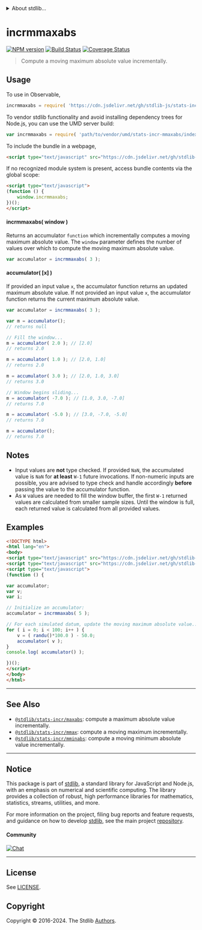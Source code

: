 <!--

@license Apache-2.0

Copyright (c) 2018 The Stdlib Authors.

Licensed under the Apache License, Version 2.0 (the "License");
you may not use this file except in compliance with the License.
You may obtain a copy of the License at

   http://www.apache.org/licenses/LICENSE-2.0

Unless required by applicable law or agreed to in writing, software
distributed under the License is distributed on an "AS IS" BASIS,
WITHOUT WARRANTIES OR CONDITIONS OF ANY KIND, either express or implied.
See the License for the specific language governing permissions and
limitations under the License.

-->


<details>
  <summary>
    About stdlib...
  </summary>
  <p>We believe in a future in which the web is a preferred environment for numerical computation. To help realize this future, we've built stdlib. stdlib is a standard library, with an emphasis on numerical and scientific computation, written in JavaScript (and C) for execution in browsers and in Node.js.</p>
  <p>The library is fully decomposable, being architected in such a way that you can swap out and mix and match APIs and functionality to cater to your exact preferences and use cases.</p>
  <p>When you use stdlib, you can be absolutely certain that you are using the most thorough, rigorous, well-written, studied, documented, tested, measured, and high-quality code out there.</p>
  <p>To join us in bringing numerical computing to the web, get started by checking us out on <a href="https://github.com/stdlib-js/stdlib">GitHub</a>, and please consider <a href="https://opencollective.com/stdlib">financially supporting stdlib</a>. We greatly appreciate your continued support!</p>
</details>

# incrmmaxabs

[![NPM version][npm-image]][npm-url] [![Build Status][test-image]][test-url] [![Coverage Status][coverage-image]][coverage-url] <!-- [![dependencies][dependencies-image]][dependencies-url] -->

> Compute a moving maximum absolute value incrementally.



<section class="usage">

## Usage

To use in Observable,

```javascript
incrmmaxabs = require( 'https://cdn.jsdelivr.net/gh/stdlib-js/stats-incr-mmaxabs@v0.2.2-umd/browser.js' )
```

To vendor stdlib functionality and avoid installing dependency trees for Node.js, you can use the UMD server build:

```javascript
var incrmmaxabs = require( 'path/to/vendor/umd/stats-incr-mmaxabs/index.js' )
```

To include the bundle in a webpage,

```html
<script type="text/javascript" src="https://cdn.jsdelivr.net/gh/stdlib-js/stats-incr-mmaxabs@v0.2.2-umd/browser.js"></script>
```

If no recognized module system is present, access bundle contents via the global scope:

```html
<script type="text/javascript">
(function () {
    window.incrmmaxabs;
})();
</script>
```

#### incrmmaxabs( window )

Returns an accumulator `function` which incrementally computes a moving maximum absolute value. The `window` parameter defines the number of values over which to compute the moving maximum absolute value.

```javascript
var accumulator = incrmmaxabs( 3 );
```

#### accumulator( \[x] )

If provided an input value `x`, the accumulator function returns an updated maximum absolute value. If not provided an input value `x`, the accumulator function returns the current maximum absolute value.

```javascript
var accumulator = incrmmaxabs( 3 );

var m = accumulator();
// returns null

// Fill the window...
m = accumulator( 2.0 ); // [2.0]
// returns 2.0

m = accumulator( 1.0 ); // [2.0, 1.0]
// returns 2.0

m = accumulator( 3.0 ); // [2.0, 1.0, 3.0]
// returns 3.0

// Window begins sliding...
m = accumulator( -7.0 ); // [1.0, 3.0, -7.0]
// returns 7.0

m = accumulator( -5.0 ); // [3.0, -7.0, -5.0]
// returns 7.0

m = accumulator();
// returns 7.0
```

</section>

<!-- /.usage -->

<section class="notes">

## Notes

-   Input values are **not** type checked. If provided `NaN`, the accumulated value is `NaN` for **at least** `W-1` future invocations. If non-numeric inputs are possible, you are advised to type check and handle accordingly **before** passing the value to the accumulator function.
-   As `W` values are needed to fill the window buffer, the first `W-1` returned values are calculated from smaller sample sizes. Until the window is full, each returned value is calculated from all provided values.

</section>

<!-- /.notes -->

<section class="examples">

## Examples

<!-- eslint no-undef: "error" -->

```html
<!DOCTYPE html>
<html lang="en">
<body>
<script type="text/javascript" src="https://cdn.jsdelivr.net/gh/stdlib-js/random-base-randu@umd/browser.js"></script>
<script type="text/javascript" src="https://cdn.jsdelivr.net/gh/stdlib-js/stats-incr-mmaxabs@v0.2.2-umd/browser.js"></script>
<script type="text/javascript">
(function () {

var accumulator;
var v;
var i;

// Initialize an accumulator:
accumulator = incrmmaxabs( 5 );

// For each simulated datum, update the moving maximum absolute value...
for ( i = 0; i < 100; i++ ) {
    v = ( randu()*100.0 ) - 50.0;
    accumulator( v );
}
console.log( accumulator() );

})();
</script>
</body>
</html>
```

</section>

<!-- /.examples -->

<!-- Section for related `stdlib` packages. Do not manually edit this section, as it is automatically populated. -->

<section class="related">

* * *

## See Also

-   <span class="package-name">[`@stdlib/stats-incr/maxabs`][@stdlib/stats/incr/maxabs]</span><span class="delimiter">: </span><span class="description">compute a maximum absolute value incrementally.</span>
-   <span class="package-name">[`@stdlib/stats-incr/mmax`][@stdlib/stats/incr/mmax]</span><span class="delimiter">: </span><span class="description">compute a moving maximum incrementally.</span>
-   <span class="package-name">[`@stdlib/stats-incr/mminabs`][@stdlib/stats/incr/mminabs]</span><span class="delimiter">: </span><span class="description">compute a moving minimum absolute value incrementally.</span>

</section>

<!-- /.related -->

<!-- Section for all links. Make sure to keep an empty line after the `section` element and another before the `/section` close. -->


<section class="main-repo" >

* * *

## Notice

This package is part of [stdlib][stdlib], a standard library for JavaScript and Node.js, with an emphasis on numerical and scientific computing. The library provides a collection of robust, high performance libraries for mathematics, statistics, streams, utilities, and more.

For more information on the project, filing bug reports and feature requests, and guidance on how to develop [stdlib][stdlib], see the main project [repository][stdlib].

#### Community

[![Chat][chat-image]][chat-url]

---

## License

See [LICENSE][stdlib-license].


## Copyright

Copyright &copy; 2016-2024. The Stdlib [Authors][stdlib-authors].

</section>

<!-- /.stdlib -->

<!-- Section for all links. Make sure to keep an empty line after the `section` element and another before the `/section` close. -->

<section class="links">

[npm-image]: http://img.shields.io/npm/v/@stdlib/stats-incr-mmaxabs.svg
[npm-url]: https://npmjs.org/package/@stdlib/stats-incr-mmaxabs

[test-image]: https://github.com/stdlib-js/stats-incr-mmaxabs/actions/workflows/test.yml/badge.svg?branch=v0.2.2
[test-url]: https://github.com/stdlib-js/stats-incr-mmaxabs/actions/workflows/test.yml?query=branch:v0.2.2

[coverage-image]: https://img.shields.io/codecov/c/github/stdlib-js/stats-incr-mmaxabs/main.svg
[coverage-url]: https://codecov.io/github/stdlib-js/stats-incr-mmaxabs?branch=main

<!--

[dependencies-image]: https://img.shields.io/david/stdlib-js/stats-incr-mmaxabs.svg
[dependencies-url]: https://david-dm.org/stdlib-js/stats-incr-mmaxabs/main

-->

[chat-image]: https://img.shields.io/gitter/room/stdlib-js/stdlib.svg
[chat-url]: https://app.gitter.im/#/room/#stdlib-js_stdlib:gitter.im

[stdlib]: https://github.com/stdlib-js/stdlib

[stdlib-authors]: https://github.com/stdlib-js/stdlib/graphs/contributors

[umd]: https://github.com/umdjs/umd
[es-module]: https://developer.mozilla.org/en-US/docs/Web/JavaScript/Guide/Modules

[deno-url]: https://github.com/stdlib-js/stats-incr-mmaxabs/tree/deno
[deno-readme]: https://github.com/stdlib-js/stats-incr-mmaxabs/blob/deno/README.md
[umd-url]: https://github.com/stdlib-js/stats-incr-mmaxabs/tree/umd
[umd-readme]: https://github.com/stdlib-js/stats-incr-mmaxabs/blob/umd/README.md
[esm-url]: https://github.com/stdlib-js/stats-incr-mmaxabs/tree/esm
[esm-readme]: https://github.com/stdlib-js/stats-incr-mmaxabs/blob/esm/README.md
[branches-url]: https://github.com/stdlib-js/stats-incr-mmaxabs/blob/main/branches.md

[stdlib-license]: https://raw.githubusercontent.com/stdlib-js/stats-incr-mmaxabs/main/LICENSE

<!-- <related-links> -->

[@stdlib/stats/incr/maxabs]: https://github.com/stdlib-js/stats-incr-maxabs/tree/umd

[@stdlib/stats/incr/mmax]: https://github.com/stdlib-js/stats-incr-mmax/tree/umd

[@stdlib/stats/incr/mminabs]: https://github.com/stdlib-js/stats-incr-mminabs/tree/umd

<!-- </related-links> -->

</section>

<!-- /.links -->
